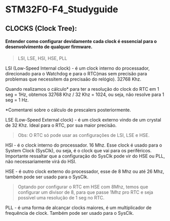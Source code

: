 # STM32F0-F4_Studyguide

## CLOCKS (Clock Tree): 
#### Entender como configurar devidamente cada clock é essencial para o desenvolvimento de qualquer firmware.
> LSI, LSE, HSI, HSE, PLL

LSI (Low-Speed Internal clock) - é um clock interno do processador, direcionado para o Watchdog e para o RTC(mas sem precisão para problemas que necessitem da precisaão do relógio). 32768 Khz.

Quando realizamos o cálculo* para ter a resolução do clock do RTC em 1 seg = 1Hz, obtemos 32768 Khz / 32 Khz = 1024, ou seja, não resolve para 1 seg = 1 Hz.

*Comentarei sobre o cálculo de prescalers posteriormente.

LSE (Low-Speed External clock) - é um clock externo vindo de um crystal de 32 Khz. Ideal para o RTC, por sua maior precisão.

> Obs: O RTC só pode usar as configurações de LSI, LSE e HSE.

HSI - é o clock interno do processador. 16 Mhz. Esse clock é usado para o System Clock (SysClk), ou seja, é o clock que vai para os periféricos. Importante ressaltar que a configuração do SysClk pode vir do HSE ou PLL, não necessariamente virá do HSI.

HSE - é outro clock externo do processador, esse de 8 Mhz ou até 26 Mhz, também pode ser usado para o SysClk.

> Optando por configurar o RTC em HSE com 8Mhz, temos que configurar um divisor de 8, para que passe 1Mhz pro RTC e seja possível uma resolução de 1 seg no RTC.

PLL - é uma forma de alcançar clocks maiores, é um multiplicador de frequência de clock. Também pode ser usado para o SysClk.



